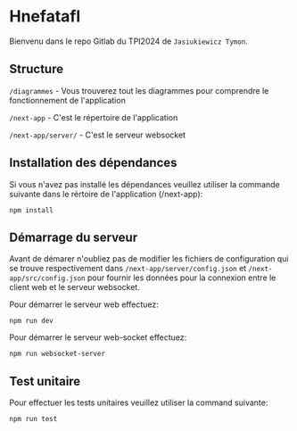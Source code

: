 # Hnefatafl

Bienvenu dans le repo Gitlab du TPI2024 de `Jasiukiewicz Tymon`.

## Structure

`/diagrammes` - Vous trouverez tout les diagrammes pour comprendre le fonctionnement de l'application

`/next-app` - C'est le répertoire de l'application

`/next-app/server/` - C'est le serveur websocket

## Installation des dépendances

Si vous n'avez pas installé les dépendances veuillez utiliser la commande suivante dans le rértoire de l'application (/next-app):

```shell
npm install
```

## Démarrage du serveur

Avant de démarer n'oubliez pas de modifier les fichiers de configuration qui se trouve respectivement dans `/next-app/server/config.json` et `/next-app/src/config.json` pour fournir les données pour la connexion entre le client web et le serveur websocket.

Pour démarrer le serveur web effectuez:

```shell
npm run dev
```

Pour démarrer le serveur web-socket effectuez:

```shell
npm run websocket-server
```

## Test unitaire

Pour effectuer les tests unitaires veuillez utiliser la command suivante:

```shell
npm run test
```
